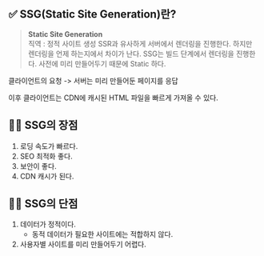 ## ✅ SSG(Static Site Generation)란?

> <b>Static Site Generation</b>  
> 직역 : 정적 사이트 생성
> SSR과 유사하게 서버에서 렌더링을 진행한다.
> 하지만 렌더링을 언제 하는지에서 차이가 난다.
> SSG는 빌드 단계에서 렌더링을 진행한다.
> 사전에 미리 만들어두기 때문에 Static 하다.

클라이언트의 요청 -> 서버는 미리 만들어둔 페이지를 응답

이후 클라이언트는 CDN에 캐시된 HTML 파일을 빠르게 가져올 수 있다.

## 👍🏻 SSG의 장점

1. 로딩 속도가 빠르다.
2. SEO 최적화 좋다.
3. 보안이 좋다.
4. CDN 캐시가 된다.

## 👎🏻 SSG의 단점

1. 데이터가 정적이다.
   - 동적 데이터가 필요한 사이트에는 적합하지 않다.
2. 사용자별 사이트를 미리 만들어두기 어렵다.
